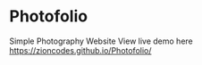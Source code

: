 # Photofolio
Simple Photography Website
View live demo here
https://zioncodes.github.io/Photofolio/
